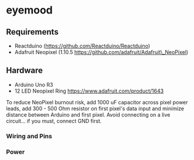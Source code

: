 # eyemood

## Requirements

* Reactduino (https://github.com/Reactduino/Reactduino)
* Adafruit Neopixel (1.10.5 https://github.com/adafruit/Adafruit\_NeoPixel) 


## Hardware

* Arduino Uno R3
* 12 LED Neopixel Ring https://www.adafruit.com/product/1643

To reduce NeoPixel burnout risk, add 1000 uF capacitor across
pixel power leads, add 300 - 500 Ohm resistor on first pixel's data input
and minimize distance between Arduino and first pixel.  Avoid connecting
on a live circuit... if you must, connect GND first.

### Wiring and Pins



### Power


